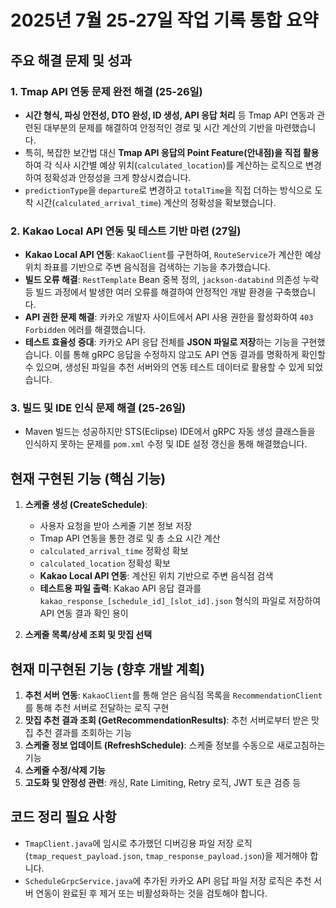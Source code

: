# 2025년 7월 25-27일 작업 기록 통합 요약

## 주요 해결 문제 및 성과

### 1. Tmap API 연동 문제 완전 해결 (25-26일)

- **시간 형식, 파싱 안전성, DTO 완성, ID 생성, API 응답 처리** 등 Tmap API 연동과 관련된 대부분의 문제를 해결하여 안정적인 경로 및 시간 계산의 기반을 마련했습니다.
- 특히, 복잡한 보간법 대신 **Tmap API 응답의 Point Feature(안내점)을 직접 활용**하여 각 식사 시간별 예상 위치(`calculated_location`)를 계산하는 로직으로 변경하여 정확성과 안정성을 크게 향상시켰습니다.
- `predictionType`을 `departure`로 변경하고 `totalTime`을 직접 더하는 방식으로 도착 시간(`calculated_arrival_time`) 계산의 정확성을 확보했습니다.

### 2. Kakao Local API 연동 및 테스트 기반 마련 (27일)

- **Kakao Local API 연동**: `KakaoClient`를 구현하여, `RouteService`가 계산한 예상 위치 좌표를 기반으로 주변 음식점을 검색하는 기능을 추가했습니다.
- **빌드 오류 해결**: `RestTemplate` Bean 중복 정의, `jackson-databind` 의존성 누락 등 빌드 과정에서 발생한 여러 오류를 해결하여 안정적인 개발 환경을 구축했습니다.
- **API 권한 문제 해결**: 카카오 개발자 사이트에서 API 사용 권한을 활성화하여 `403 Forbidden` 에러를 해결했습니다.
- **테스트 효율성 증대**: 카카오 API 응답 전체를 **JSON 파일로 저장**하는 기능을 구현했습니다. 이를 통해 gRPC 응답을 수정하지 않고도 API 연동 결과를 명확하게 확인할 수 있으며, 생성된 파일을 추천 서버와의 연동 테스트 데이터로 활용할 수 있게 되었습니다.

### 3. 빌드 및 IDE 인식 문제 해결 (25-26일)

- Maven 빌드는 성공하지만 STS(Eclipse) IDE에서 gRPC 자동 생성 클래스들을 인식하지 못하는 문제를 `pom.xml` 수정 및 IDE 설정 갱신을 통해 해결했습니다.

## 현재 구현된 기능 (핵심 기능)

1.  **스케줄 생성 (CreateSchedule)**:
    -   사용자 요청을 받아 스케줄 기본 정보 저장
    -   Tmap API 연동을 통한 경로 및 총 소요 시간 계산
    -   `calculated_arrival_time` 정확성 확보
    -   `calculated_location` 정확성 확보
    -   **Kakao Local API 연동**: 계산된 위치 기반으로 주변 음식점 검색
    -   **테스트용 파일 출력**: Kakao API 응답 결과를 `kakao_response_[schedule_id]_[slot_id].json` 형식의 파일로 저장하여 API 연동 결과 확인 용이

2.  **스케줄 목록/상세 조회 및 맛집 선택** 

## 현재 미구현된 기능 (향후 개발 계획)

1.  **추천 서버 연동**: `KakaoClient`를 통해 얻은 음식점 목록을 `RecommendationClient`를 통해 추천 서버로 전달하는 로직 구현
2.  **맛집 추천 결과 조회 (GetRecommendationResults)**: 추천 서버로부터 받은 맛집 추천 결과를 조회하는 기능
3.  **스케줄 정보 업데이트 (RefreshSchedule)**: 스케줄 정보를 수동으로 새로고침하는 기능
4.  **스케줄 수정/삭제 기능**
5.  **고도화 및 안정성 관련**: 캐싱, Rate Limiting, Retry 로직, JWT 토큰 검증 등

## 코드 정리 필요 사항

-   `TmapClient.java`에 임시로 추가했던 디버깅용 파일 저장 로직(`tmap_request_payload.json`, `tmap_response_payload.json`)을 제거해야 합니다.
-   `ScheduleGrpcService.java`에 추가된 카카오 API 응답 파일 저장 로직은 추천 서버 연동이 완료된 후 제거 또는 비활성화하는 것을 검토해야 합니다.